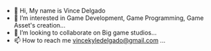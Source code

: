 - 👋 Hi, My name is Vince Delgado
- 👀 I’m interested in Game Development, Game Programming, Game Asset's creation...
- 💞️ I’m looking to collaborate on Big game studios...
- 📫 How to reach me vincekyledelgado@gmail.com ...

<!---
VKD07/VKD07 is a ✨ special ✨ repository because its `README.md` (this file) appears on your GitHub profile.
You can click the Preview link to take a look at your changes.
--->
